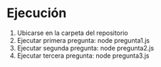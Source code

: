 # Ejecución

1. Ubicarse en la carpeta del repositorio
2. Ejecutar primera pregunta: node pregunta1.js
3. Ejecutar segunda pregunta: node pregunta2.js
4. Ejecutar tercera pregunta: node pregunta3.js
